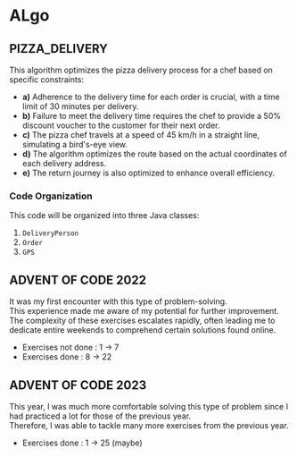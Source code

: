 # ALgo

## PIZZA_DELIVERY

This algorithm optimizes the pizza delivery process for a chef based on specific constraints:

- **a)** Adherence to the delivery time for each order is crucial, with a time limit of 30 minutes per delivery.
- **b)** Failure to meet the delivery time requires the chef to provide a 50% discount voucher to the customer for their next order.
- **c)** The pizza chef travels at a speed of 45 km/h in a straight line, simulating a bird's-eye view.
- **d)** The algorithm optimizes the route based on the actual coordinates of each delivery address.
- **e)** The return journey is also optimized to enhance overall efficiency.

### Code Organization

This code will be organized into three Java classes:

1. `DeliveryPerson`
2. `Order`
3. `GPS`


## ADVENT OF CODE 2022

It was my first encounter with this type of problem-solving.  
This experience made me aware of my potential for further improvement.  
The complexity of these exercises escalates rapidly, often leading me to dedicate entire weekends to comprehend certain solutions found online.

- Exercises not done : 1 -> 7  
- Exercises done : 8 -> 22  



## ADVENT OF CODE 2023

This year, I was much more comfortable solving this type of problem since I had practiced a lot for those of the previous year.  
Therefore, I was able to tackle many more exercises from the previous year.  

- Exercises done : 1 -> 25 (maybe)